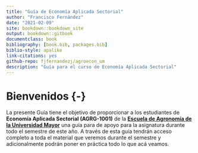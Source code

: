 ```yaml
--- 
title: "Guía de Economía Aplicada Sectorial"
author: "Francisco Fernández"
date: "2021-02-09"
site: bookdown::bookdown_site
output: bookdown::gitbook
documentclass: book
bibliography: [book.bib, packages.bib]
biblio-style: apalike
link-citations: yes
github-repo: fjfernandezj/agroecon_um
description: "Guía para el curso de Economía Aplicada Sectorial"
---
```


# Bienvenidos {-}

La presente Guía tiene el objetivo de proporcionar a los estudiantes de **Economía Aplicada Sectorial (AGRG-1001)** de la [**Escuela de Agronomía de la Universidad Mayor**](https://www.umayor.cl/um/carreras/agronomia-santiago/10000) una guía para de apoyo para la asignatura durante todo el semestre de este año. A través de esta guía tendrán acceso completo a toda el material que veremos durante el semestre y adicionalmente podrán poner en práctica todo lo que acá veamos.

 


